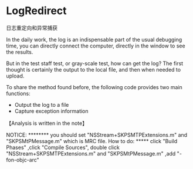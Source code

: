 # LogRedirect
日志重定向和异常捕获

In the daily work, the log is an indispensable part of the usual debugging time, you can directly connect the computer, directly in the window to see the results.

But in the test staff test, or gray-scale test, how can get the log? The first thought is certainly the output to the local file, and then when needed to upload.

To share the method found before, the following code provides two main functions:
- Output the log to a file
- Capture exception information

【Analysis is written in the note】

NOTICE: ********
you should set "NSStream+SKPSMTPExtensions.m" and "SKPSMtPMessage.m" which is MRC file.
How to do: *****
click "Build Phases" ,click "Compile Sources", double click  "NSStream+SKPSMTPExtensions.m" and  "SKPSMtPMessage.m" ,add "-fon-objc-arc"